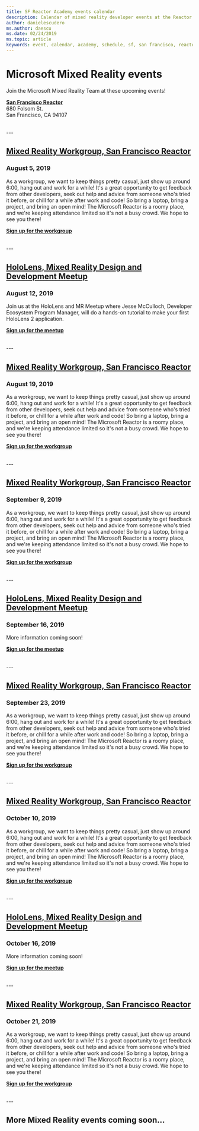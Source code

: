```yaml
---
title: SF Reactor Academy events calendar
description: Calendar of mixed reality developer events at the Reactor in San Francisco.
author: danielescudero
ms.author: daescu
ms.date: 02/24/2019
ms.topic: article
keywords: event, calendar, academy, schedule, sf, san francisco, reactor
---
```


# Microsoft Mixed Reality events

Join the Microsoft Mixed Reality Team at these upcoming events!

**[San Francisco Reactor](https://developer.microsoft.com/reactor/#ReactorSF)**<br>
680 Folsom St.<br>
San Francisco, CA 94107

<br>
---


## [Mixed Reality Workgroup, San Francisco Reactor](https://emea01.safelinks.protection.outlook.com/?url=https%3A%2F%2Fwww.meetup.com%2Fhololens-mr%2F&data=02%7C01%7Cdaescu%40microsoft.com%7Ca8ddee063b7949a9992308d6903e62b0%7C72f988bf86f141af91ab2d7cd011db47%7C1%7C0%7C636854994961124360&sdata=YmnAAiWVxIJ700mO9gj%2BOz4W8%2BgKDjDhiJhYtfCzCFU%3D&reserved=0)
### August 5, 2019
As a workgroup, we want to keep things pretty casual, just show up around 6:00, hang out and work for a while! It's a great opportunity to get feedback from other developers, seek out help and advice from someone who's tried it before, or chill for a while after work and code! So bring a laptop, bring a project, and bring an open mind! The Microsoft Reactor is a roomy place, and we're keeping attendance limited so it's not a busy crowd. We hope to see you there!

**[Sign up for the workgroup](https://emea01.safelinks.protection.outlook.com/?url=https%3A%2F%2Fwww.meetup.com%2Fhololens-mr%2F&data=02%7C01%7Cdaescu%40microsoft.com%7Ca8ddee063b7949a9992308d6903e62b0%7C72f988bf86f141af91ab2d7cd011db47%7C1%7C0%7C636854994961124360&sdata=YmnAAiWVxIJ700mO9gj%2BOz4W8%2BgKDjDhiJhYtfCzCFU%3D&reserved=0)**

<br>
---


## [HoloLens, Mixed Reality Design and Development Meetup](https://www.meetup.com/hololens-mr/events/263232210/)
### August 12, 2019
Join us at the HoloLens and MR Meetup where Jesse McCulloch, Developer Ecosystem Program Manager, will do a hands-on tutorial to make your first HoloLens 2 application.

**[Sign up for the meetup](https://www.meetup.com/hololens-mr/events/263232210/)**

<br>
---


## [Mixed Reality Workgroup, San Francisco Reactor](https://emea01.safelinks.protection.outlook.com/?url=https%3A%2F%2Fwww.meetup.com%2Fhololens-mr%2F&data=02%7C01%7Cdaescu%40microsoft.com%7Ca8ddee063b7949a9992308d6903e62b0%7C72f988bf86f141af91ab2d7cd011db47%7C1%7C0%7C636854994961124360&sdata=YmnAAiWVxIJ700mO9gj%2BOz4W8%2BgKDjDhiJhYtfCzCFU%3D&reserved=0)
### August 19, 2019
As a workgroup, we want to keep things pretty casual, just show up around 6:00, hang out and work for a while! It's a great opportunity to get feedback from other developers, seek out help and advice from someone who's tried it before, or chill for a while after work and code! So bring a laptop, bring a project, and bring an open mind! The Microsoft Reactor is a roomy place, and we're keeping attendance limited so it's not a busy crowd. We hope to see you there!

**[Sign up for the workgroup](https://emea01.safelinks.protection.outlook.com/?url=https%3A%2F%2Fwww.meetup.com%2Fhololens-mr%2F&data=02%7C01%7Cdaescu%40microsoft.com%7Ca8ddee063b7949a9992308d6903e62b0%7C72f988bf86f141af91ab2d7cd011db47%7C1%7C0%7C636854994961124360&sdata=YmnAAiWVxIJ700mO9gj%2BOz4W8%2BgKDjDhiJhYtfCzCFU%3D&reserved=0)**

<br>
---


## [Mixed Reality Workgroup, San Francisco Reactor](https://emea01.safelinks.protection.outlook.com/?url=https%3A%2F%2Fwww.meetup.com%2Fhololens-mr%2F&data=02%7C01%7Cdaescu%40microsoft.com%7Ca8ddee063b7949a9992308d6903e62b0%7C72f988bf86f141af91ab2d7cd011db47%7C1%7C0%7C636854994961124360&sdata=YmnAAiWVxIJ700mO9gj%2BOz4W8%2BgKDjDhiJhYtfCzCFU%3D&reserved=0)
### September 9, 2019
As a workgroup, we want to keep things pretty casual, just show up around 6:00, hang out and work for a while! It's a great opportunity to get feedback from other developers, seek out help and advice from someone who's tried it before, or chill for a while after work and code! So bring a laptop, bring a project, and bring an open mind! The Microsoft Reactor is a roomy place, and we're keeping attendance limited so it's not a busy crowd. We hope to see you there!

**[Sign up for the workgroup](https://emea01.safelinks.protection.outlook.com/?url=https%3A%2F%2Fwww.meetup.com%2Fhololens-mr%2F&data=02%7C01%7Cdaescu%40microsoft.com%7Ca8ddee063b7949a9992308d6903e62b0%7C72f988bf86f141af91ab2d7cd011db47%7C1%7C0%7C636854994961124360&sdata=YmnAAiWVxIJ700mO9gj%2BOz4W8%2BgKDjDhiJhYtfCzCFU%3D&reserved=0)**

<br>
---


## [HoloLens, Mixed Reality Design and Development Meetup](https://www.meetup.com/hololens-mr/)
### September 16, 2019
More information coming soon!

**[Sign up for the meetup](https://www.meetup.com/hololens-mr/)**

<br>
---


## [Mixed Reality Workgroup, San Francisco Reactor](https://emea01.safelinks.protection.outlook.com/?url=https%3A%2F%2Fwww.meetup.com%2Fhololens-mr%2F&data=02%7C01%7Cdaescu%40microsoft.com%7Ca8ddee063b7949a9992308d6903e62b0%7C72f988bf86f141af91ab2d7cd011db47%7C1%7C0%7C636854994961124360&sdata=YmnAAiWVxIJ700mO9gj%2BOz4W8%2BgKDjDhiJhYtfCzCFU%3D&reserved=0)
### September 23, 2019
As a workgroup, we want to keep things pretty casual, just show up around 6:00, hang out and work for a while! It's a great opportunity to get feedback from other developers, seek out help and advice from someone who's tried it before, or chill for a while after work and code! So bring a laptop, bring a project, and bring an open mind! The Microsoft Reactor is a roomy place, and we're keeping attendance limited so it's not a busy crowd. We hope to see you there!

**[Sign up for the workgroup](https://emea01.safelinks.protection.outlook.com/?url=https%3A%2F%2Fwww.meetup.com%2Fhololens-mr%2F&data=02%7C01%7Cdaescu%40microsoft.com%7Ca8ddee063b7949a9992308d6903e62b0%7C72f988bf86f141af91ab2d7cd011db47%7C1%7C0%7C636854994961124360&sdata=YmnAAiWVxIJ700mO9gj%2BOz4W8%2BgKDjDhiJhYtfCzCFU%3D&reserved=0)**

<br>
---


## [Mixed Reality Workgroup, San Francisco Reactor](https://emea01.safelinks.protection.outlook.com/?url=https%3A%2F%2Fwww.meetup.com%2Fhololens-mr%2F&data=02%7C01%7Cdaescu%40microsoft.com%7Ca8ddee063b7949a9992308d6903e62b0%7C72f988bf86f141af91ab2d7cd011db47%7C1%7C0%7C636854994961124360&sdata=YmnAAiWVxIJ700mO9gj%2BOz4W8%2BgKDjDhiJhYtfCzCFU%3D&reserved=0)
### October 10, 2019
As a workgroup, we want to keep things pretty casual, just show up around 6:00, hang out and work for a while! It's a great opportunity to get feedback from other developers, seek out help and advice from someone who's tried it before, or chill for a while after work and code! So bring a laptop, bring a project, and bring an open mind! The Microsoft Reactor is a roomy place, and we're keeping attendance limited so it's not a busy crowd. We hope to see you there!

**[Sign up for the workgroup](https://emea01.safelinks.protection.outlook.com/?url=https%3A%2F%2Fwww.meetup.com%2Fhololens-mr%2F&data=02%7C01%7Cdaescu%40microsoft.com%7Ca8ddee063b7949a9992308d6903e62b0%7C72f988bf86f141af91ab2d7cd011db47%7C1%7C0%7C636854994961124360&sdata=YmnAAiWVxIJ700mO9gj%2BOz4W8%2BgKDjDhiJhYtfCzCFU%3D&reserved=0)**

<br>
---


## [HoloLens, Mixed Reality Design and Development Meetup](https://www.meetup.com/hololens-mr/)
### October 16, 2019
More information coming soon!

**[Sign up for the meetup](https://www.meetup.com/hololens-mr/)**

<br>
---

## [Mixed Reality Workgroup, San Francisco Reactor](https://emea01.safelinks.protection.outlook.com/?url=https%3A%2F%2Fwww.meetup.com%2Fhololens-mr%2F&data=02%7C01%7Cdaescu%40microsoft.com%7Ca8ddee063b7949a9992308d6903e62b0%7C72f988bf86f141af91ab2d7cd011db47%7C1%7C0%7C636854994961124360&sdata=YmnAAiWVxIJ700mO9gj%2BOz4W8%2BgKDjDhiJhYtfCzCFU%3D&reserved=0)
### October 21, 2019
As a workgroup, we want to keep things pretty casual, just show up around 6:00, hang out and work for a while! It's a great opportunity to get feedback from other developers, seek out help and advice from someone who's tried it before, or chill for a while after work and code! So bring a laptop, bring a project, and bring an open mind! The Microsoft Reactor is a roomy place, and we're keeping attendance limited so it's not a busy crowd. We hope to see you there!

**[Sign up for the workgroup](https://emea01.safelinks.protection.outlook.com/?url=https%3A%2F%2Fwww.meetup.com%2Fhololens-mr%2F&data=02%7C01%7Cdaescu%40microsoft.com%7Ca8ddee063b7949a9992308d6903e62b0%7C72f988bf86f141af91ab2d7cd011db47%7C1%7C0%7C636854994961124360&sdata=YmnAAiWVxIJ700mO9gj%2BOz4W8%2BgKDjDhiJhYtfCzCFU%3D&reserved=0)**

<br>
---

## More Mixed Reality events coming soon...
